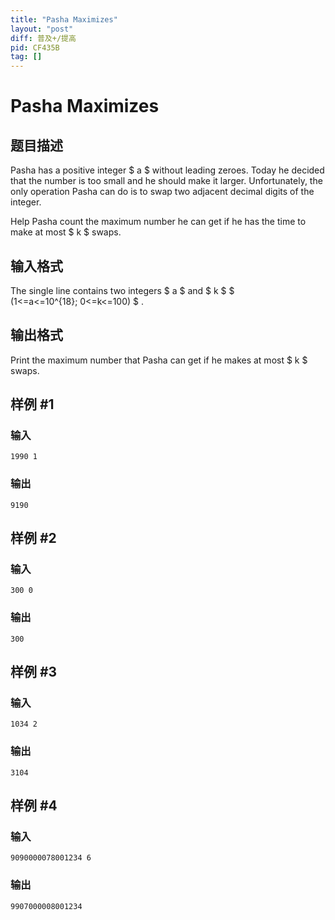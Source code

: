 ```yaml
---
title: "Pasha Maximizes"
layout: "post"
diff: 普及+/提高
pid: CF435B
tag: []
---
```


# Pasha Maximizes

## 题目描述

Pasha has a positive integer $ a $ without leading zeroes. Today he decided that the number is too small and he should make it larger. Unfortunately, the only operation Pasha can do is to swap two adjacent decimal digits of the integer.

Help Pasha count the maximum number he can get if he has the time to make at most $ k $ swaps.

## 输入格式

The single line contains two integers $ a $ and $ k $ $ (1<=a<=10^{18}; 0<=k<=100) $ .

## 输出格式

Print the maximum number that Pasha can get if he makes at most $ k $ swaps.

## 样例 #1

### 输入

```
1990 1

```

### 输出

```
9190

```

## 样例 #2

### 输入

```
300 0

```

### 输出

```
300

```

## 样例 #3

### 输入

```
1034 2

```

### 输出

```
3104

```

## 样例 #4

### 输入

```
9090000078001234 6

```

### 输出

```
9907000008001234

```


